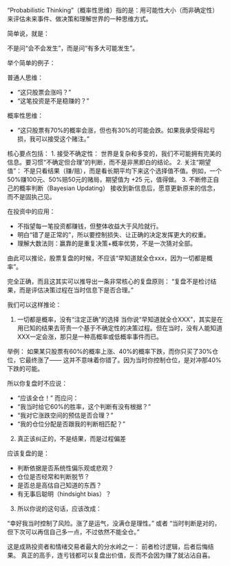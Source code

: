 “Probabilistic Thinking”（概率性思维）指的是：用可能性大小（而非确定性）来评估未来事件、做决策和理解世界的一种思维方式。

简单说，就是：

不是问“会不会发生”，而是问“有多大可能发生”。


举个简单的例子：

普通人思维：
- “这只股票会涨吗？”
- “这笔投资是不是稳赚的？”

概率性思维：
- “这只股票有70%的概率会涨，但也有30%的可能会跌。如果我承受得起亏损，我可以接受这个赌注。”


核心要点包括：
	1.	接受不确定性：
世界是复杂和多变的，我们不可能拥有完美的信息。要习惯“不确定但合理”的判断，而不是非黑即白的结论。
	2.	关注“期望值”：
不是只看结果（赚/赔），而是看长期平均下来这个选择值不值。例如，一个50%赚100元、50%赔50元的赌局，期望值为 +25 元，值得做。
	3.	不断修正自己的概率判断（Bayesian Updating）
接收到新信息后，愿意更新原来的信念，而不是固执己见。


在投资中的应用：
- 不指望每一笔投资都赚钱，但整体收益大于风险就行。
- 明白“错了是正常的”，所以要控制损失、让正确的决定发挥更大的权重。
- 理解大数法则：赢靠的是重复决策+概率优势，不是一次猜对全部。


由此可以推论，股票复盘的时候，不应该“早知道就全仓xxx，因为一切都是概率”。

完全正确，而且这其实可以推导出一条非常核心的复盘原则：
“复盘不是检讨结果，而是评估决策过程在当时信息下是否合理。”

我们可以这样推论：
1. 一切都是概率，没有“注定正确”的选择
当你说“早知道就全仓XXX”，其实是在用已知的结果去苛责一个基于不确定性的决策过程。但在当时，没有人能知道XXX一定会涨，那只是一种高概率或低概率事件而已。

举例：
如果某只股票有60%的概率上涨、40%的概率下跌，而你只买了30%仓位，它最终涨了——
这并不意味着你错了。因为当时你控制仓位，是对冲那40%下跌的可能。

所以你复盘时不应说：
- “应该全仓！”
而应问：
- “我当时给它60%的胜率，这个判断有没有根据？”
- “我对它涨跌空间的预估是否合理？”
- “我的仓位分配是否跟我的判断相匹配？”


2. 真正该纠正的，不是结果，而是过程偏差

应该复盘的是：
- 判断依据是否系统性偏乐观或悲观？
- 仓位是否经常和判断脱节？
- 是否总是高估自己知道的东西？
- 有无事后聪明（hindsight bias）？


3. 所以你说的这句话，应该改成：

“幸好我当时控制了风险。涨了是运气，没满仓是理性。”
或者
“当时判断是对的，但下次可以再信自己多一点，不过依然不能全仓。”


这是成熟投资者和情绪交易者最大的分水岭之一：
前者检讨逻辑，后者后悔结果。
真正的高手，连亏钱都可以复盘出价值，反而不会因为赚了就沾沾自喜。
